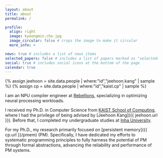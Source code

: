 ```yaml
---
layout: about
title: about
permalink: /

profile:
  align: right
  image: kyeongmin.cho.jpg
  image_circular: false # crops the image to make it circular
  more_info: >

news: true # includes a list of news items
selected_papers: false # includes a list of papers marked as "selected={true}"
social: true # includes social icons at the bottom of the page
calendar: true
---
```


{% assign jeehoon = site.data.people | where:"id","jeehoon.kang" | sample %}
{% assign cp = site.data.people | where:"id","kaist.cp" | sample %}

I am an NPU compiler engineer at [Rebellions](https://rebellions.ai), specializing in optimizing neural processing workloads.

I received my Ph.D. in Computer Science from [KAIST School of Computing](https://cs.kaist.ac.kr), where I had the privilege of being advised by [Jeehoon Kang]({{ jeehoon.url }}).
Before that, I completed my undergraduate studies at [Inha University](https://www.inha.ac.kr/).

For my Ph.D., my research primarily focused on [persistent memory]({{ cp.url }}/pmem) (PM).
Specifically, I have dedicated my efforts to systematic programming principles to fully harness the potential of PM through formal abstractions, advancing the reliability and performance of PM systems.

